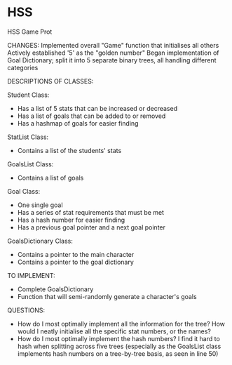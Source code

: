 # HSS
HSS Game Prot

CHANGES:
Implemented overall "Game" function that initialises all others
Actively established '5' as the "golden number"
Began implementation of Goal Dictionary; split it into 5 separate binary trees, all handling different categories

DESCRIPTIONS OF CLASSES:

Student Class:
- Has a list of 5 stats that can be increased or decreased
- Has a list of goals that can be added to or removed
- Has a hashmap of goals for easier finding

StatList Class:
- Contains a list of the students' stats

GoalsList Class:
- Contains a list of goals

Goal Class:
- One single goal
- Has a series of stat requirements that must be met
- Has a hash number for easier finding
- Has a previous goal pointer and a next goal pointer

GoalsDictionary Class:
- Contains a pointer to the main character
- Contains a pointer to the goal dictionary

TO IMPLEMENT:
- Complete GoalsDictionary
- Function that will semi-randomly generate a character's goals

QUESTIONS:
- How do I most optimally implement all the information for the tree? How would I neatly initialise all the specific stat numbers, or the names?
- How do I most optimally implement the hash numbers? I find it hard to hash when splitting across five trees (especially as the GoalsList class implements hash numbers on a tree-by-tree basis, as seen in line 50)
